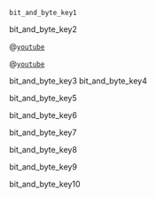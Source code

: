 ```ngMeta
bit_and_byte_key1
```

bit_and_byte_key2



@[`youtube`](SHfc5yHINE4)

@[`youtube`](CIsfj9W2Bv4)


bit_and_byte_key3
bit_and_byte_key4


bit_and_byte_key5



bit_and_byte_key6


bit_and_byte_key7


bit_and_byte_key8


bit_and_byte_key9


bit_and_byte_key10
